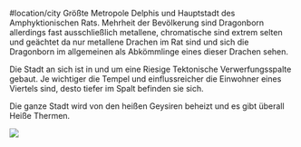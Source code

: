 #location/city 
Größte Metropole Delphis und Hauptstadt des Amphyktionischen Rats. Mehrheit der Bevölkerung sind Dragonborn allerdings fast ausschließlich metallene, chromatische sind extrem selten und geächtet da nur metallene Drachen im Rat sind und sich die Dragonborn im allgemeinen als Abkömmlinge eines dieser Drachen sehen.

Die Stadt an sich ist in und um eine Riesige Tektonische Verwerfungsspalte gebaut. Je wichtiger die Tempel und einflussreicher die Einwohner eines Viertels sind, desto tiefer im Spalt befinden sie sich.

Die ganze Stadt wird von den heißen Geysiren beheizt und es gibt überall Heiße Thermen.

![](file:///tmp/lu257597uopc.tmp/lu257597uopg_tmp_38d5df5718a80ee2.jpg)  
  
  

  